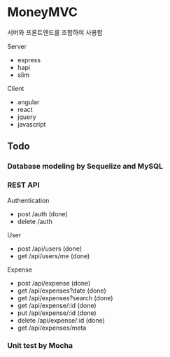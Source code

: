 MoneyMVC
========

서버와 프론트엔드를 조합하여 사용함 


Server

- express
- hapi 
- slim


Client

- angular
- react
- jquery
- javascript


## Todo

### Database modeling by Sequelize and MySQL

### REST API

Authentication

- post /auth (done)
- delete /auth

User 

- post /api/users (done)
- get /api/users/me (done)

Expense 

- post /api/expense (done) 
- get /api/expenses?date (done)
- get /api/expenses?search (done)
- get /api/expense/:id (done)
- put /api/expense/:id (done) 
- delete /api/expense/:id (done)
- get /api/expenses/meta

### Unit test by Mocha
 
